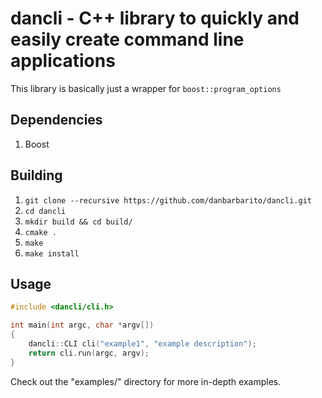 # dancli - C++ library to quickly and easily create command line applications

This library is basically just a wrapper for `boost::program_options`

## Dependencies

1. Boost

## Building

1. `git clone --recursive https://github.com/danbarbarito/dancli.git`
2. `cd dancli`
3. `mkdir build && cd build/`
4. `cmake .`
5. `make`
6. `make install`

## Usage

```c++
#include <dancli/cli.h>

int main(int argc, char *argv[])
{
    dancli::CLI cli("example1", "example description");
    return cli.run(argc, argv);
}
```

Check out the "examples/" directory for more in-depth examples.
